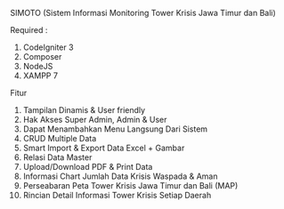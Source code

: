 SIMOTO (Sistem Informasi Monitoring Tower Krisis Jawa Timur dan Bali)

Required :
1. CodeIgniter 3
2. Composer
3. NodeJS
4. XAMPP 7

Fitur
1. Tampilan Dinamis & User friendly
2. Hak Akses Super Admin, Admin & User
3. Dapat Menambahkan Menu Langsung Dari Sistem
4. CRUD Multiple Data
5. Smart Import & Export Data Excel + Gambar
6. Relasi Data Master
7. Upload/Download PDF & Print Data
8. Informasi Chart Jumlah Data Krisis Waspada & Aman
9. Perseabaran Peta Tower Krisis Jawa Timur dan Bali (MAP)
10. Rincian Detail Informasi Tower Krisis Setiap Daerah
